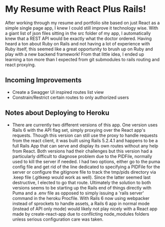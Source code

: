 # My Resume with React Plus Rails!

After working through my resume and portfolio site based on just React as a simple single page app, I knew I could still improve it technology wise. With a giant list of json files sitting in the src folder of my app, I automatically knew that a REST API would be exactly what the doctor ordered. Having heard a ton about Ruby on Rails and not having a lot of experience with Ruby itself, this seemed like a great opportunity to brush up on Ruby and play with a new backend framework! From that little idea, I ended up learning a ton more than I expected from git submodules to rails routing and react proxying.

## Incoming Improvements

- Create a Swagger UI inspired routes list view
- Constrain/Restrict certain routes to only authorized users

## Notes about Deploying to Heroku

- There are currently two different versions of this app. One version uses Rails 6 with the API flag set, simply proxying over the React app's requests. Though this version can still use the proxy to handle requests from the react client, it was built using Rails 5.2.4.1 and happens to be a full Rails App that can serve and display its own routes without any help from React. Both versions had their challenges but this version had a particularly difficult to diagnose problem due to the PIDFile, normally used to kill the server if needed. I had two options, either go to the puma config file and get rid of the line dedicated to specifying a PIDFile for the server or configure the gitignore file to track the tmp/pids directory via .keep file (.gitkeep would work as well). Since the latter seemed last destructive, I elected to go that route. Ultimately the solution to both versions seems to be starting up the Rails end of things directly with Puma and a .env file as opposed to simply issuing a 'rails server' command in the heroku Procfile. With Rails 6 now using webpacker instead of sprockets to handle assets, a Rails 6 app in normal mode (instead of API only mode) would likely not play nicely with a React app made by create-react-app due to conflicting node_modules folders unless serious configuration care was taken.
